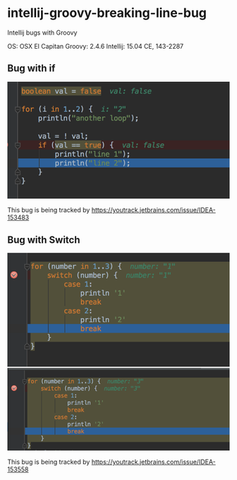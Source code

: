 # intellij-groovy-breaking-line-bug
Intellij bugs with Groovy

OS: OSX El Capitan
Groovy: 2.4.6
Intellij: 15.04 CE, 143-2287

## Bug with if
![Alt text](breakpoint_bug_in_for_loop.png?raw=true "Screenshot for for loop")

This bug is being tracked by https://youtrack.jetbrains.com/issue/IDEA-153483

## Bug with Switch

![Alt text](breakpoint_bug_in_switch_1.png?raw=true "Screenshot for switch 1")
![Alt text](breakpoint_bug_in_switch_2.png?raw=true "Screenshot for switch 2")

This bug is being tracked by https://youtrack.jetbrains.com/issue/IDEA-153558
